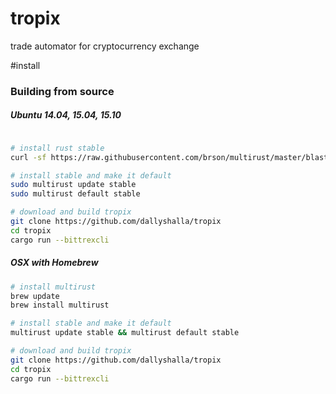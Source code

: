 # tropix
trade automator for cryptocurrency exchange

#install
### Building from source

##### Ubuntu 14.04, 15.04, 15.10

```bash

# install rust stable
curl -sf https://raw.githubusercontent.com/brson/multirust/master/blastoff.sh | sh

# install stable and make it default
sudo multirust update stable
sudo multirust default stable

# download and build tropix
git clone https://github.com/dallyshalla/tropix
cd tropix
cargo run --bittrexcli
```

##### OSX with Homebrew

```bash
# install multirust
brew update
brew install multirust

# install stable and make it default
multirust update stable && multirust default stable

# download and build tropix
git clone https://github.com/dallyshalla/tropix
cd tropix
cargo run --bittrexcli
```


